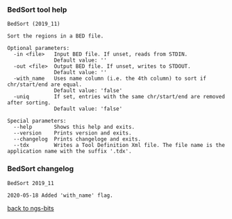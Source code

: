 ### BedSort tool help
	BedSort (2019_11)
	
	Sort the regions in a BED file.
	
	Optional parameters:
	  -in <file>   Input BED file. If unset, reads from STDIN.
	               Default value: ''
	  -out <file>  Output BED file. If unset, writes to STDOUT.
	               Default value: ''
	  -with_name   Uses name column (i.e. the 4th column) to sort if chr/start/end are equal.
	               Default value: 'false'
	  -uniq        If set, entries with the same chr/start/end are removed after sorting.
	               Default value: 'false'
	
	Special parameters:
	  --help       Shows this help and exits.
	  --version    Prints version and exits.
	  --changelog  Prints changeloge and exits.
	  --tdx        Writes a Tool Definition Xml file. The file name is the application name with the suffix '.tdx'.
	
### BedSort changelog
	BedSort 2019_11
	
	2020-05-18 Added 'with_name' flag.
[back to ngs-bits](https://github.com/imgag/ngs-bits)